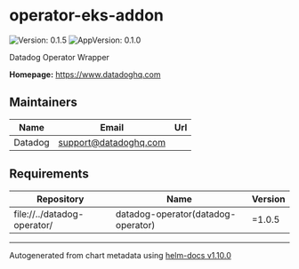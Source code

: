 # operator-eks-addon

![Version: 0.1.5](https://img.shields.io/badge/Version-0.1.5-informational?style=flat-square) ![AppVersion: 0.1.0](https://img.shields.io/badge/AppVersion-0.1.0-informational?style=flat-square)

Datadog Operator Wrapper

**Homepage:** <https://www.datadoghq.com>

## Maintainers

| Name | Email | Url |
| ---- | ------ | --- |
| Datadog | <support@datadoghq.com> |  |

## Requirements

| Repository | Name | Version |
|------------|------|---------|
| file://../datadog-operator/ | datadog-operator(datadog-operator) | =1.0.5 |

----------------------------------------------
Autogenerated from chart metadata using [helm-docs v1.10.0](https://github.com/norwoodj/helm-docs/releases/v1.10.0)
